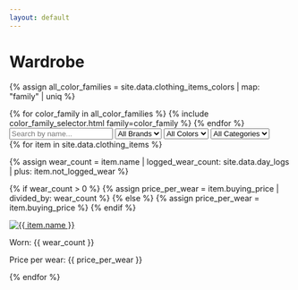 ```yaml
---
layout: default
---
```


<h1>Wardrobe</h1>

{% assign all_color_families = site.data.clothing_items_colors | map: "family" | uniq %}

<div class="color-widget">
{% for color_family in all_color_families %}
  {% include color_family_selector.html family=color_family %}
{% endfor %}
</div>

<!-- Search and Filter Controls -->
<div class="wardrobe-filters-wrap">
  <input type="text" id="search-bar" placeholder="Search by name..." onkeyup="filterItems()">

  <select id="brand-filter" onchange="filterItems()">
    <option value="">All Brands</option>
    {% assign brands = site.data.clothing_items | map: 'brand' | uniq %}
    {% for brand in brands %}
      <option value="{{ brand }}">{{ brand }}</option>
    {% endfor %}
  </select>

  <select id="color-filter" onchange="filterItems()">
    <option value="">All Colors</option>
    {% assign colors = site.data.clothing_items | map: 'colors' | join: ',' | split: ',' | uniq %}
    {% for color in colors %}
      <option value="{{ color }}">{{ color }}</option>
    {% endfor %}
  </select>

  <select id="category-filter" onchange="filterItems()">
    <option value="">All Categories</option>
    {% assign categories = site.data.clothing_items | map: 'category' | uniq %}
    {% for category in categories %}
      <option value="{{ category }}">{{ category }}</option>
    {% endfor %}
  </select>
</div>

<!-- Wardrobe Items Display -->
<div class="wardrobe-container" id="wardrobe-container">
{% for item in site.data.clothing_items %}

{% assign wear_count = item.name | logged_wear_count: site.data.day_logs | plus: item.not_logged_wear %}

{% if wear_count > 0 %}
{% assign price_per_wear = item.buying_price | divided_by: wear_count %} 
{% else %}
{% assign price_per_wear = item.buying_price %}
{% endif %}

<div class="wardrobe-item" data-brand="{{ item.brand }}" data-colors="{{ item.colors | join: ' ' }}" data-category="{{ item.category }}" data-name="{{ item.name }}">
<div class="wardrobe-item-img-wrap">
<a href="{{ '/wardrobe/' | append: item.id | append: '.html' | relative_url }}"><img src="{{ "/assets/img/clothes/" | append: item.image | relative_url }}" alt="{{ item.name }}"></a>
</div>
<div>
<p>Worn: {{ wear_count }}</p>
<p>Price per wear: {{ price_per_wear }}</p>
</div>
</div>
{% endfor %}
</div>

<script>
function filterItems() {
  const searchBar = document.getElementById('search-bar').value.toLowerCase();
  const brandFilter = document.getElementById('brand-filter').value.toLowerCase();
  const colorFilter = document.getElementById('color-filter').value.toLowerCase();
  const categoryFilter = document.getElementById('category-filter').value.toLowerCase();

  const items = document.querySelectorAll('.wardrobe-item');

  items.forEach(item => {
    const itemName = item.getAttribute('data-name').toLowerCase();
    const itemBrand = item.getAttribute('data-brand').toLowerCase();
    const itemColors = item.getAttribute('data-colors').toLowerCase();
    const itemCategory = item.getAttribute('data-category').toLowerCase();

    if (
      (itemName.includes(searchBar)) &&
      (brandFilter === '' || itemBrand.includes(brandFilter)) &&
      (colorFilter === '' || itemColors.includes(colorFilter)) &&
      (categoryFilter === '' || itemCategory.includes(categoryFilter))
    ) {
      item.style.display = 'block';
    } else {
      item.style.display = 'none';
    }
  });
}
</script>

